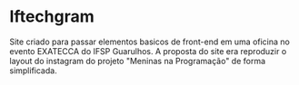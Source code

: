 # Iftechgram
Site criado para passar elementos basicos de front-end em uma oficina no evento EXATECCA do IFSP Guarulhos. A proposta do site era reproduzir o layout do instagram do projeto "Meninas na Programação" de forma simplificada.

